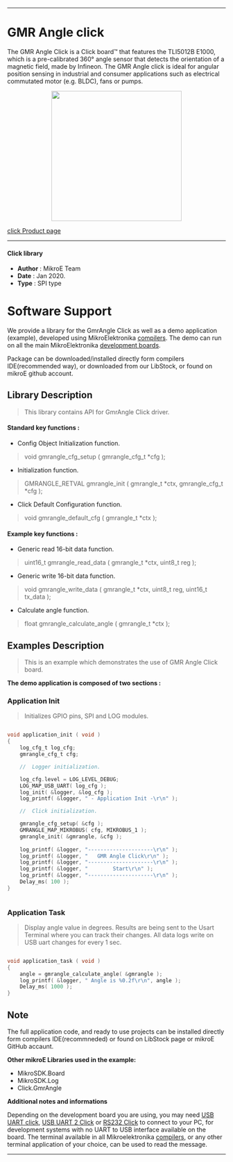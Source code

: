 
---
# GMR Angle click

The GMR Angle Click is a Click board™ that features the TLI5012B E1000, which is a pre-calibrated 360° angle sensor that detects the orientation of a magnetic field, made by Infineon. The GMR Angle click is ideal for angular position sensing in industrial and consumer applications such as electrical commutated motor (e.g. BLDC), fans or pumps.

<p align="center">
  <img src="https://download.mikroe.com/images/click_for_ide/gmrangle_click.png" height=300px>
</p>

[click Product page](<https://www.mikroe.com/gmr-angle-click>)

---


#### Click library 

- **Author**        : MikroE Team
- **Date**          : Jan 2020.
- **Type**          : SPI type


# Software Support

We provide a library for the GmrAngle Click 
as well as a demo application (example), developed using MikroElektronika 
[compilers](https://shop.mikroe.com/compilers). 
The demo can run on all the main MikroElektronika [development boards](https://shop.mikroe.com/development-boards).

Package can be downloaded/installed directly form compilers IDE(recommended way), or downloaded from our LibStock, or found on mikroE github account. 

## Library Description

> This library contains API for GmrAngle Click driver.

#### Standard key functions :

- Config Object Initialization function.
> void gmrangle_cfg_setup ( gmrangle_cfg_t *cfg ); 
 
- Initialization function.
> GMRANGLE_RETVAL gmrangle_init ( gmrangle_t *ctx, gmrangle_cfg_t *cfg );

- Click Default Configuration function.
> void gmrangle_default_cfg ( gmrangle_t *ctx );


#### Example key functions :

- Generic read 16-bit data function.
> uint16_t gmrangle_read_data ( gmrangle_t *ctx, uint8_t reg );
 
- Generic write 16-bit data function.
> void gmrangle_write_data ( gmrangle_t *ctx, uint8_t reg, uint16_t tx_data );

- Calculate angle function.
> float gmrangle_calculate_angle ( gmrangle_t *ctx );

## Examples Description

> 
> This is an example which demonstrates the use of GMR Angle Click board.
> 

**The demo application is composed of two sections :**

### Application Init 

>
> Initializes GPIO pins, SPI and LOG modules.
> 

```c

void application_init ( void )
{
    log_cfg_t log_cfg;
    gmrangle_cfg_t cfg;

    //  Logger initialization.

    log_cfg.level = LOG_LEVEL_DEBUG;
    LOG_MAP_USB_UART( log_cfg );
    log_init( &logger, &log_cfg );
    log_printf( &logger, " - Application Init -\r\n" );

    //  Click initialization.

    gmrangle_cfg_setup( &cfg );
    GMRANGLE_MAP_MIKROBUS( cfg, MIKROBUS_1 );
    gmrangle_init( &gmrangle, &cfg );
    
    log_printf( &logger, "---------------------\r\n" );
    log_printf( &logger, "   GMR Angle Click\r\n" );
    log_printf( &logger, "---------------------\r\n" );
    log_printf( &logger, "        Start\r\n" );
    log_printf( &logger, "---------------------\r\n" );
    Delay_ms( 100 );
}
  
```

### Application Task

>
> Display angle value in degrees.
> Results are being sent to the Usart Terminal where you can track their changes.
> All data logs write on USB uart changes for every 1 sec.
> 

```c

void application_task ( void )
{
    angle = gmrangle_calculate_angle( &gmrangle );
    log_printf( &logger, " Angle is %0.2f\r\n", angle );
    Delay_ms( 1000 );
} 

```

## Note



The full application code, and ready to use projects can be  installed directly form compilers IDE(recommneded) or found on LibStock page or mikroE GitHub accaunt.

**Other mikroE Libraries used in the example:** 

- MikroSDK.Board
- MikroSDK.Log
- Click.GmrAngle

**Additional notes and informations**

Depending on the development board you are using, you may need 
[USB UART click](https://shop.mikroe.com/usb-uart-click), 
[USB UART 2 Click](https://shop.mikroe.com/usb-uart-2-click) or 
[RS232 Click](https://shop.mikroe.com/rs232-click) to connect to your PC, for 
development systems with no UART to USB interface available on the board. The 
terminal available in all Mikroelektronika 
[compilers](https://shop.mikroe.com/compilers), or any other terminal application 
of your choice, can be used to read the message.



---
